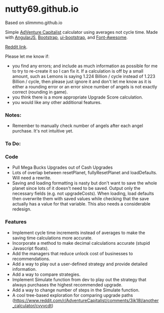 # nutty69.github.io

Based on slimmmo.github.io

Simple [AdVenture Capitalist](http://store.steampowered.com/app/346900/) calculator using averages not cycle time.
Made with [AngularJS](http://angularjs.org/), [Bootstrap](http://getbootstrap.com/), [ui-bootstrap](https://angular-ui.github.io/bootstrap/), and [Font-Awesome](http://fortawesome.github.io/Font-Awesome/).

[Reddit link](https://www.reddit.com/r/AdventureCapitalist/comments/3ik18l/another_calculator/).

Please let me know if:
- you find any errors; and include as much information as possible for me to try to re-create it so I can fix it. If a calculation is off by a small amount, such as Lemons is saying 1.224 Billion / cycle instead of 1.223 Billion / cycle, then please just ignore it and don't let me know as it is either a rounding error or an error since number of angels is not exactly correct (rounding in game).
- you think there is a more appropriate Upgrade Score calculation.
- you would like any other additional features.

### Notes:
- Remember to manually check number of angels after each angel purchase. It's not intuitive yet.

### To Do:

### Code
- Pull Mega Bucks Upgrades out of Cash Upgrades
- Lots of overlap between resetPlanet, fullyResetPlanet and loadDefaults. Will need a rewrite.
- Saving and loading formatting is nasty but don't want to save the whole planet since lots of it doesn't need to be saved. Output only the necessary fields (e.g. not upgradeCosts). When loading, load defaults then overwrite them with saved values while checking that the save actually has a value for that variable. This also needs a considerable redesign.

### Features
- Implement cycle time increments instead of averages to make the saving time calculations more accurate.
- Incorporate a method to make decimal calculations accurate (stupid Javascript floats).
- Add the managers that reduce unlock cost of businesses to recommendations.
- Add a way to play out a user-defined strategy and provide detailed information.
- Add a way to compare strategies.
- Implement Simulate function from dev to play out the strategy that always purchases the highest recommended upgrade.
- Add a way to change number of steps in the Simulate function.
- A cool tree-based exploration for comparing upgrade paths (https://www.reddit.com/r/AdventureCapitalist/comments/3ik18l/another_calculator/cvvvcdt)
